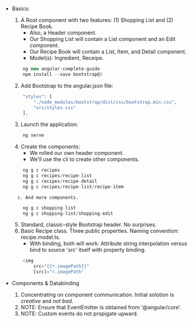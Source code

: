 - Basics:
    1. A Root component with two features: (1) Shopping List and (2) Recipe Book.
        - Also, a Header component.
        - Our Shopping List will contain a List component and an Edit component.
        - Our Recipe Book will contain a List, Item, and Detail component.
        - Model(s): Ingredient, Receipe.
    ```javascript
        ng new angular-complete-guide
        npm install --save bootstrap@3
    ```
    2. Add Bootstrap to the angular.json file:
    ```javascript
        "styles": [
            "./node_modules/bootstrap/dist/css/bootstrap.min.css",
            "src/styles.css"
        ],
    ```
    3. Launch the application:
    ```javascript
        ng serve
    ```
    4. Create the components:
        - We rolled our own header component.
        - We'll use the cli to create other components.
    ```javascript
        ng g c recipes
        ng g c recipes/recipe-list
        ng g c recipes/recipe-detail
        ng g c recipes/recipe-list/recipe-item
    ```
        c. And more components.
    ```javascript
        ng g c shopping-list
        ng g c shopping-list/shopping-edit
    ```
    5. Standard, classic-style Bootstrap header. No surprises.
    6. Basic Recipe class. Three public properties. Naming convention: recipe.model.ts.
        - With binding, both will work: Attribute string interpolation versus bind to source 'src' itself with property binding.
    ```javascript
        <img 
            src="{{r.imagePath}}"
            [src]="r.imagePath"
    ```

- Components & Databinding
    1. Concentrating on component communication. Initial solotion is *creative* and *not bad.*
    2. NOTE: Ensure that EventEmitter is obtained from '@angular/core'.
    3. NOTE: Custom events do not propigate upward.